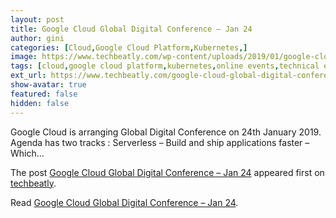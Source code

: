 ```yaml
---
layout: post
title: Google Cloud Global Digital Conference – Jan 24
author: gini
categories: [Cloud,Google Cloud Platform,Kubernetes,]
image: https://www.techbeatly.com/wp-content/uploads/2019/01/google-cloud-global-digital-conference-jan-24.jpg
tags: [cloud,google cloud platform,kubernetes,online events,technical events,gcp,gcp event,global digital conference,google cloud global digital conference,google cloud platform,google event,]
ext_url: https://www.techbeatly.com/google-cloud-global-digital-conference-jan-24/
show-avatar: true
featured: false
hidden: false
---
```


<p>Google Cloud is arranging Global Digital Conference on 24th January 2019. Agenda has two tracks : Serverless &#8211; Build and ship applications faster &#8211; Which&#46;&#46;&#46;</p>
<p>The post <a href="https://www.techbeatly.com/google-cloud-global-digital-conference-jan-24/">Google Cloud Global Digital Conference &#8211; Jan 24</a> appeared first on <a href="https://www.techbeatly.com">techbeatly</a>.</p>

Read [Google Cloud Global Digital Conference – Jan 24](https://www.techbeatly.com/google-cloud-global-digital-conference-jan-24/).